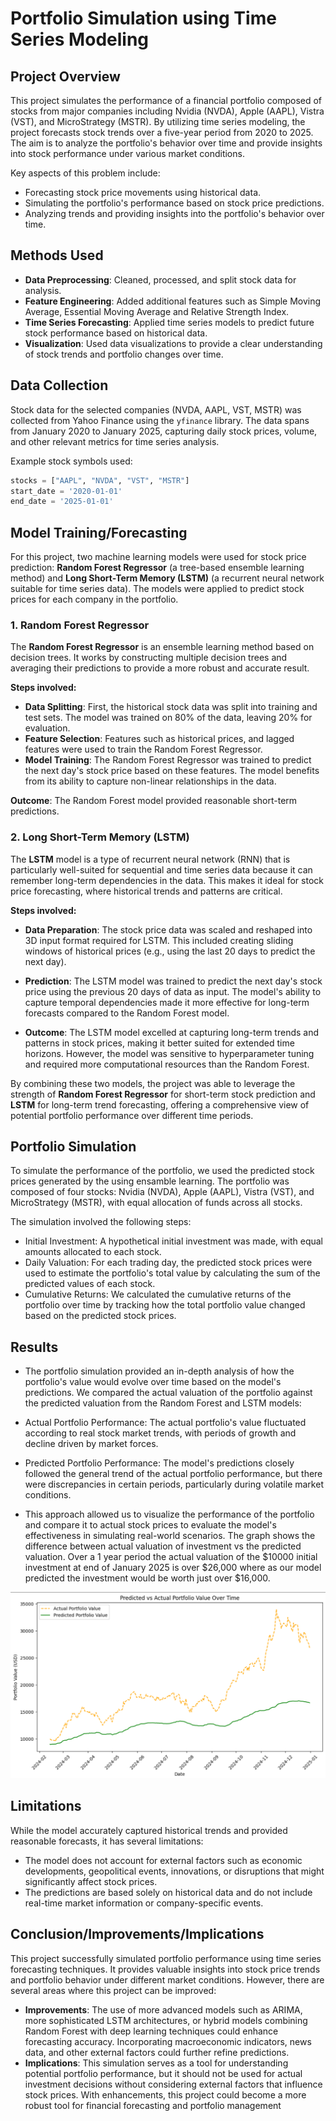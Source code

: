 # Portfolio Simulation using Time Series Modeling

## Project Overview

This project simulates the performance of a financial portfolio composed of stocks from major companies including Nvidia (NVDA), Apple (AAPL), Vistra (VST), and MicroStrategy (MSTR). By utilizing time series modeling, the project forecasts stock trends over a five-year period from 2020 to 2025. The aim is to analyze the portfolio's behavior over time and provide insights into stock performance under various market conditions.

Key aspects of this problem include:
- Forecasting stock price movements using historical data.
- Simulating the portfolio's performance based on stock price predictions.
- Analyzing trends and providing insights into the portfolio's behavior over time.

## Methods Used
- **Data Preprocessing**: Cleaned, processed, and split stock data for analysis.
- **Feature Engineering**: Added additional features such as Simple Moving Average, Essential Moving Average and Relative Strength Index.
- **Time Series Forecasting**: Applied time series models to predict future stock performance based on historical data.
- **Visualization**: Used data visualizations to provide a clear understanding of stock trends and portfolio changes over time.
  
## Data Collection
Stock data for the selected companies (NVDA, AAPL, VST, MSTR) was collected from Yahoo Finance using the `yfinance` library. The data spans from January 2020 to January 2025, capturing daily stock prices, volume, and other relevant metrics for time series analysis.

Example stock symbols used:
```python
stocks = ["AAPL", "NVDA", "VST", "MSTR"]
start_date = '2020-01-01'
end_date = '2025-01-01'
```
## Model Training/Forecasting
For this project, two machine learning models were used for stock price prediction: **Random Forest Regressor** (a tree-based ensemble learning method) and **Long Short-Term Memory (LSTM)** (a recurrent neural network suitable for time series data). The models were applied to predict stock prices for each company in the portfolio.

### 1. **Random Forest Regressor**
The **Random Forest Regressor** is an ensemble learning method based on decision trees. It works by constructing multiple decision trees and averaging their predictions to provide a more robust and accurate result.

**Steps involved:**
- **Data Splitting**: First, the historical stock data was split into training and test sets. The model was trained on 80% of the data, leaving 20% for evaluation.
- **Feature Selection**: Features such as historical prices, and lagged features were used to train the Random Forest Regressor.
- **Model Training**: The Random Forest Regressor was trained to predict the next day's stock price based on these features. The model benefits from its ability to capture non-linear relationships in the data.

**Outcome**: The Random Forest model provided reasonable short-term predictions.

### 2. **Long Short-Term Memory (LSTM)**
The **LSTM** model is a type of recurrent neural network (RNN) that is particularly well-suited for sequential and time series data because it can remember long-term dependencies in the data. This makes it ideal for stock price forecasting, where historical trends and patterns are critical.

**Steps involved:**
- **Data Preparation**: The stock price data was scaled and reshaped into 3D input format required for LSTM. This included creating sliding windows of historical prices (e.g., using the last 20 days to predict the next day).


- **Prediction**: The LSTM model was trained to predict the next day's stock price using the previous 20 days of data as input. The model's ability to capture temporal dependencies made it more effective for long-term forecasts compared to the Random Forest model.

- **Outcome**: The LSTM model excelled at capturing long-term trends and patterns in stock prices, making it better suited for extended time horizons. However, the model was sensitive to hyperparameter tuning and required more computational resources than the Random Forest.

By combining these two models, the project was able to leverage the strength of **Random Forest Regressor** for short-term stock prediction and **LSTM** for long-term trend forecasting, offering a comprehensive view of potential portfolio performance over different time periods.


## Portfolio Simulation
To simulate the performance of the portfolio, we used the predicted stock prices generated by the using ensamble learning. The portfolio was composed of four stocks: Nvidia (NVDA), Apple (AAPL), Vistra (VST), and MicroStrategy (MSTR), with equal allocation of funds across all stocks.

The simulation involved the following steps:
- Initial Investment: A hypothetical initial investment was made, with equal amounts allocated to each stock.
- Daily Valuation: For each trading day, the predicted stock prices were used to estimate the portfolio's total value by calculating the sum of the predicted values of each stock.
- Cumulative Returns: We calculated the cumulative returns of the portfolio over time by tracking how the total portfolio value changed based on the predicted stock prices.

## Results
- The portfolio simulation provided an in-depth analysis of how the portfolio's value would evolve over time based on the model's predictions. We compared the actual valuation of the portfolio against the predicted valuation from the Random Forest and LSTM models:

- Actual Portfolio Performance: The actual portfolio's value fluctuated according to real stock market trends, with periods of growth and decline driven by market forces.
- Predicted Portfolio Performance: The model's predictions closely followed the general trend of the actual portfolio performance, but there were discrepancies in certain periods, particularly during volatile market conditions.

- This approach allowed us to visualize the performance of the portfolio and compare it to actual stock prices to evaluate the model's effectiveness in simulating real-world scenarios. The graph shows the difference between actual valuation of investment vs the predicted valuation. Over a 1 year period the actual valuation of the $10000 initial investment at end of January 2025 is over $26,000 where as our model predicted the investment would be worth just over $16,000.

![Portfolio Simulation](/valuation.png)

## Limitations
While the model accurately captured historical trends and provided reasonable forecasts, it has several limitations:

- The model does not account for external factors such as economic developments, geopolitical events, innovations, or disruptions that might significantly affect stock prices.
- The predictions are based solely on historical data and do not include real-time market information or company-specific events.

## Conclusion/Improvements/Implications
This project successfully simulated portfolio performance using time series forecasting techniques. It provides valuable insights into stock price trends and portfolio behavior under different market conditions. However, there are several areas where this project can be improved:

- **Improvements**: The use of more advanced models such as ARIMA, more sophisticated LSTM architectures, or hybrid models combining Random Forest with deep learning techniques could enhance forecasting accuracy. Incorporating macroeconomic indicators, news data, and other external factors could further refine predictions.
- **Implications**: This simulation serves as a tool for understanding potential portfolio performance, but it should not be used for actual investment decisions without considering external factors that influence stock prices. With enhancements, this project could become a more robust tool for financial forecasting and portfolio management
